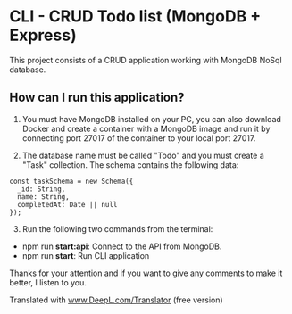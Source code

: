 # CLI - CRUD Todo list (MongoDB + Express)

This project consists of a CRUD application working with MongoDB NoSql database.

## How can I run this application?

1. You must have MongoDB installed on your PC, you can also download Docker and create a container with a MongoDB image and run it by connecting port 27017 of the container to your local port 27017.

2. The database name must be called "Todo" and you must create a "Task" collection. The schema contains the following data:

```
const taskSchema = new Schema({
  _id: String,
  name: String,
  completedAt: Date || null
});

```

3. Run the following two commands from the terminal:

 * npm run __start:api__: Connect to the API from MongoDB.
 * npm run __start__: Run CLI application


Thanks for your attention and if you want to give any comments to make it better, I listen to you.

Translated with www.DeepL.com/Translator (free version)
